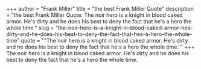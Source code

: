 +++
author = "Frank Miller"
title = "the best Frank Miller Quote"
description = "the best Frank Miller Quote: The noir hero is a knight in blood caked armor. He's dirty and he does his best to deny the fact that he's a hero the whole time."
slug = "the-noir-hero-is-a-knight-in-blood-caked-armor-hes-dirty-and-he-does-his-best-to-deny-the-fact-that-hes-a-hero-the-whole-time"
quote = '''The noir hero is a knight in blood caked armor. He's dirty and he does his best to deny the fact that he's a hero the whole time.'''
+++
The noir hero is a knight in blood caked armor. He's dirty and he does his best to deny the fact that he's a hero the whole time.
